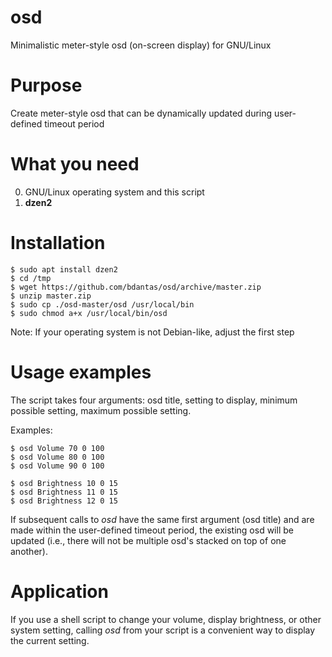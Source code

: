 # osd
Minimalistic meter-style osd (on-screen display) for GNU/Linux

# Purpose
Create meter-style osd that can be dynamically updated during user-defined timeout period

# What you need
0. GNU/Linux operating system and this script
1. **dzen2**

# Installation
```
$ sudo apt install dzen2
$ cd /tmp
$ wget https://github.com/bdantas/osd/archive/master.zip
$ unzip master.zip
$ sudo cp ./osd-master/osd /usr/local/bin
$ sudo chmod a+x /usr/local/bin/osd
```
Note: If your operating system is not Debian-like, adjust the first step

# Usage examples
The script takes four arguments: osd title, setting to display, minimum possible setting, maximum possible setting.

Examples:
```
$ osd Volume 70 0 100
$ osd Volume 80 0 100
$ osd Volume 90 0 100
```
```
$ osd Brightness 10 0 15
$ osd Brightness 11 0 15
$ osd Brightness 12 0 15
```
If subsequent calls to *osd* have the same first argument (osd title) and are made within the user-defined timeout period, the existing osd will be updated (i.e., there will not be multiple osd's stacked on top of one another).

# Application
If you use a shell script to change your volume, display brightness, or other system setting, calling *osd* from your script is a convenient way to display the current setting.
